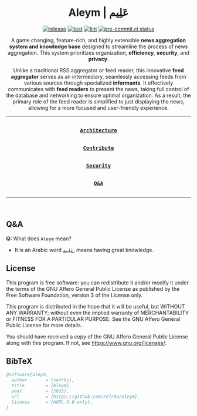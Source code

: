 <div align = center>

<h1>Aleym | عَلِيم</h1>

[![release](https://github.com/zefr0x/aleym/actions/workflows/publish_release.yml/badge.svg)](https://github.com/zefr0x/aleym/actions/workflows/publish_release.yml)
[![test](https://github.com/zefr0x/aleym/actions/workflows/test.yml/badge.svg)](https://github.com/zefr0x/aleym/actions/workflows/test.yml)
[![lint](https://github.com/zefr0x/aleym/actions/workflows/lint.yml/badge.svg)](https://github.com/zefr0x/aleym/actions/workflows/lint.yml)
[![pre-commit.ci status](https://results.pre-commit.ci/badge/github/zefr0x/aleym/main.svg)](https://results.pre-commit.ci/latest/github/zefr0x/aleym/main)

A game changing, feature-rich, and highly extensible **news aggregation system and knowledge base** designed to
streamline the process of news aggregation. This system prioritizes organization, **efficiency**, **security**, and
**privacy**.

Unlike a traditional RSS aggregator or feed reader, this innovative **feed aggregator** serves as an intermediary,
seamlessly accessing feeds from various sources through specialized **informants**. It effectively communicates with
**feed readers** to present the news, taking full control of the database and networking to ensure optimal organization.
As a result, the primary role of the feed reader is simplified to just displaying the news, allowing for a more focused
and user-friendly experience.

---

[<kbd><br><b>Architecture</b><br><br></kbd>](./ARCHITECTURE.md)
[<kbd><br><b>Contribute</b><br><br></kbd>](./CONTRIBUTING.md) [<kbd><br><b>Security</b><br><br></kbd>](./SECURITY.md)
[<kbd><br><b>Q&A</b><br><br></kbd>](#qa)

---

<br>

</div>

## Q&A

**Q:** What does `Aleym` mean?

- It is an Arabic word [`عَلِيم`](https://en.wiktionary.org/wiki/%D8%B9%D9%84%D9%8A%D9%85), means having great knowledge.

## License

This program is free software: you can redistribute it and/or modify it under the terms of the GNU Affero General Public
License as published by the Free Software Foundation, version 3 of the License only.

This program is distributed in the hope that it will be useful, but WITHOUT ANY WARRANTY; without even the implied
warranty of MERCHANTABILITY or FITNESS FOR A PARTICULAR PURPOSE. See the GNU Affero General Public License for more
details.

You should have received a copy of the GNU Affero General Public License along with this program. If not, see
<https://www.gnu.org/licenses/>.

## BibTeX

```bibtex
@software{aleym,
  author       = {zefr0x},
  title        = {Aleym},
  year         = {2025},
  url          = {https://github.com/zefr0x/aleym},
  license      = {AGPL-3.0-only},
}
```
